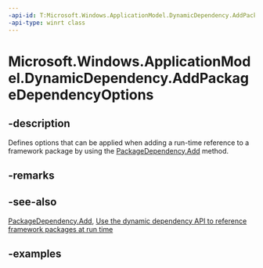 ```yaml
---
-api-id: T:Microsoft.Windows.ApplicationModel.DynamicDependency.AddPackageDependencyOptions
-api-type: winrt class
---
```


# Microsoft.Windows.ApplicationModel.DynamicDependency.AddPackageDependencyOptions

<!--
public sealed class AddPackageDependencyOptions
-->


## -description

Defines options that can be applied when adding a run-time reference to a framework package by using the [PackageDependency.Add](packagedependency_add_1022868492.md) method.

## -remarks

## -see-also

[PackageDependency.Add](packagedependency_add_1022868492.md), [Use the dynamic dependency API to reference framework packages at run time](/windows/apps/desktop/modernize/framework-packages/use-the-dynamic-dependency-api)

## -examples
